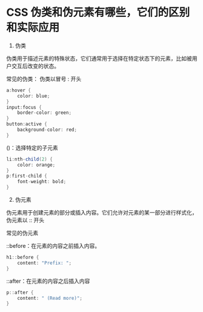 # CSS 伪类和伪元素有哪些，它们的区别和实际应用

1. 伪类

伪类用于描述元素的特殊状态，它们通常用于选择在特定状态下的元素，比如被用户交互后改变的状态。

常见的伪类： 伪类以冒号 : 开头

```cs
a:hover {
    color: blue;
}
input:focus {
    border-color: green;
}
button:active {
    background-color: red;
}
```

()：选择特定的子元素

```cs
li:nth-child(2) {
    color: orange;
}
p:first-child {
    font-weight: bold;
}
```

2. 伪元素

伪元素用于创建元素的部分或插入内容。它们允许对元素的某一部分进行样式化，伪元素以 :: 开头

常见的伪元素

::before：在元素的内容之前插入内容。

```cs
h1::before {
    content: "Prefix: ";
}
```

::after：在元素的内容之后插入内容

```cs
p::after {
    content: " (Read more)";
}
```
